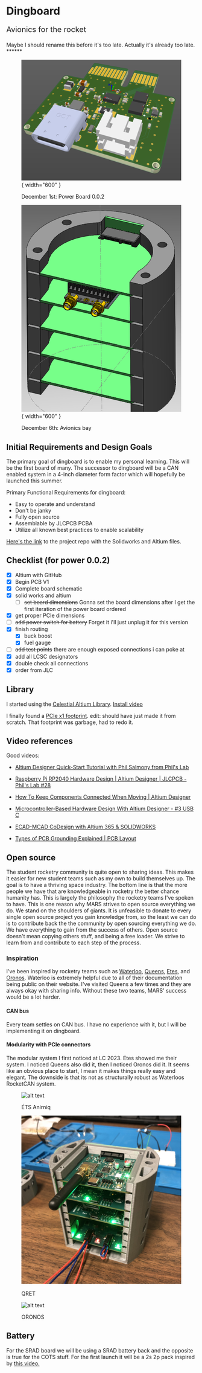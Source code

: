 # Dingboard

<p style="font-size: 20px;">Avionics for the rocket</p>
Maybe I should rename this before it's too late. Actually it's already too late.
******

<figure markdown="span">

  ![alt text](modules/power/0.0.2/powerdec2.png){ width="600" }
  <figcaption>December 1st: Power Board 0.0.2</figcaption>


  ![alt text](cad/2_2.png){ width="600" }
  <figcaption>December 6th: Avionics bay</figcaption>


</figure>

## Initial Requirements and Design Goals

The primary goal of dingboard is to enable my personal learning.
This will be the first board of many. The successor to dingboard will be a CAN enabled system in a 4-inch diameter form factor which will hopefully be launched this summer.

Primary Functional Requirements for dingboard:

- Easy to operate and understand
- Don't be janky
- Fully open source
- Assemblable by JLCPCB PCBA
- Utilize all known best practices to enable scalability

[Here's the link](https://github.com/zeulewan/dingboard) to the project repo with the Solidworks and Altium files.

## Checklist (for power 0.0.2)

- [x] Altium with GitHub
- [x] Begin PCB V1
- [x] Complete board schematic
- [x] solid works and altium
  - [ ] ~~set board dimensions~~ Gonna set the board dimensions after I get the first iteration of the power board ordered
- [x] get proper PCIe dimensions
- [ ] ~~add power switch for battery~~ Forget it i'll just unplug it for this version
- [x] finish routing
  - [x] buck boost
  - [x] fuel gauge
- [ ] ~~add test points~~ there are enough exposed connections i can poke at
- [X] add all LCSC designators
- [x] double check all connections
- [x] order from JLC

## Library

I started using the [Celestial Altium Library](https://altiumlibrary.com/).
[Install video](https://www.youtube.com/watch?v=lBvwvbw83iY)

I finally found a [PCIe x1 footprint](https://www.snapeda.com/parts/PCIE-036-02-S-D-EMS3/Samtec%20Inc./view-part/). edit: should have just made it from scratch. That footprint was garbage, had to redo it.

## Video references

Good videos:

- [Altium Designer Quick-Start Tutorial with Phil Salmony from Phil's Lab](https://www.youtube.com/watch?v=YTGzncKU5RY)

- [Raspberry Pi RP2040 Hardware Design | Altium Designer | JLCPCB - Phil's Lab #28](https://www.youtube.com/watch?v=X00Cm5LMNQk)

- [How To Keep Components Connected When Moving | Altium Designer](https://www.youtube.com/watch?v=wfML_NWr2sI)

- [Microcontroller-Based Hardware Design With Altium Designer - #3 USB C](https://www.youtube.com/watch?v=t67KcQHhIC4&list=PL3aaAq2OJU5EsYtNwTPHNO3RHNJN34FbO&index=16)

- [ECAD-MCAD CoDesign with Altium 365 & SOLIDWORKS](https://www.youtube.com/watch?v=ciPQ3UqYVuc)

- [Types of PCB Grounding Explained | PCB Layout](https://www.youtube.com/watch?v=19WnYPhNOH0)

## Open source

The student rocketry community is quite open to sharing ideas. This makes it easier for new student teams such as my own to build themselves up. The goal is to have a thriving space industry. The bottom line is that the more people we have that are knowledgeable in rocketry the better chance humanity has. This is largely the philosophy the rocketry teams I've spoken to have. This is one reason why MARS strives to open source everything we do. We stand on the shoulders of giants. It is unfeasible to donate to every single open source project you gain knowledge from, so the least we can do is to contribute back the the community by open sourcing everything we do. We have everything to gain from the success of others. Open source doesn't mean copying others stuff, and being a free loader. We strive to learn from and contribute to each step of the process.

### Inspiration

I've been inspired by rocketry teams such as [Waterloo](https://www.waterloorocketry.com/), [Queens](https://qret.ca/), [Etes](https://rockets.etsmtl.ca/), and [Oronos](https://oronospolytechnique.com/en.html). Waterloo is extremely helpful due to all of their documentation being public on their website. I've visited Queens a few times and they are always okay with sharing info. Without these two teams, MARS' success would be a lot harder.

#### CAN bus

Every team settles on CAN bus. I have no experience with it, but I will be implementing it on dingboard.

#### Modularity with PCIe connectors

The modular system I first noticed at LC 2023. Etes showed me their system. I noticed Queens also did it, then I noticed Oronos did it. It seems like an obvious place to start, I mean it makes things really easy and elegant. The downside is that its not as structurally robust as Waterloos RocketCAN system.

<figure markdown="span">

  ![alt text](img/etes.bmp)
  <figcaption>ÉTS Anirniq</figcaption>

  ![alt text](img/qret.jpg)
  <figcaption>QRET</figcaption>

  ![alt text](img/oronos.bmp)
  <figcaption>ORONOS</figcaption>

</figure>

## Battery

For the SRAD board we will be using a SRAD battery back and the opposite is true for the COTS stuff. For the first launch it will be a 2s 2p pack inspired by [this video.](https://www.youtube.com/watch?v=3dD5KmM8ciU)
